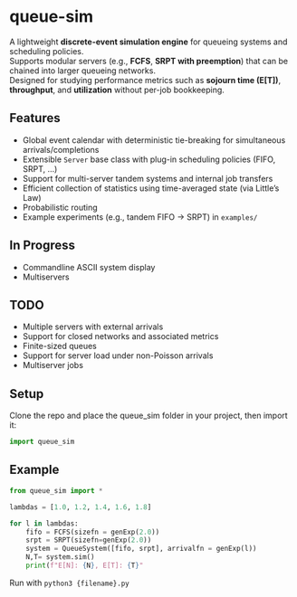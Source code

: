 # queue-sim

A lightweight **discrete-event simulation engine** for queueing systems and scheduling policies.  
Supports modular servers (e.g., **FCFS**, **SRPT with preemption**) that can be chained into larger queueing networks.  
Designed for studying performance metrics such as **sojourn time (E[T])**, **throughput**, and **utilization** without per-job bookkeeping.

## Features
- Global event calendar with deterministic tie-breaking for simultaneous arrivals/completions  
- Extensible `Server` base class with plug-in scheduling policies (FIFO, SRPT, …)  
- Support for multi-server tandem systems and internal job transfers  
- Efficient collection of statistics using time-averaged state (via Little’s Law)
- Probabilistic routing
- Example experiments (e.g., tandem FIFO → SRPT) in `examples/`

## In Progress
- Commandline ASCII system display
- Multiservers

## TODO
- Multiple servers with external arrivals
- Support for closed networks and associated metrics
- Finite-sized queues
- Support for server load under non-Poisson arrivals
- Multiserver jobs

## Setup
Clone the repo and place the queue_sim folder in your project, then import it:
```python
import queue_sim
```

## Example
```python
from queue_sim import *

lambdas = [1.0, 1.2, 1.4, 1.6, 1.8]

for l in lambdas:
    fifo = FCFS(sizefn = genExp(2.0))
    srpt = SRPT(sizefn=genExp(2.0))
    system = QueueSystem([fifo, srpt], arrivalfn = genExp(l))
    N,T= system.sim()
    print(f"E[N]: {N}, E[T]: {T}"
```
Run with `python3 {filename}.py`

